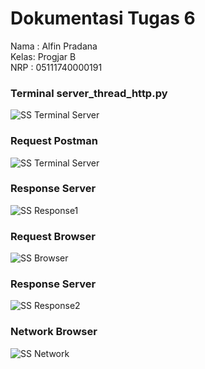 # Dokumentasi Tugas 6
Nama : Alfin Pradana  
Kelas: Progjar B  
NRP  : 05111740000191

### Terminal server_thread_http.py

![SS Terminal Server](img/server)

### Request Postman

![SS Terminal Server](img/postman)

### Response Server

![SS Response1](img/respon1)

### Request Browser

![SS Browser](img/browser)

### Response Server

![SS Response2](img/respon2)

### Network Browser

![SS Network](img/network)
